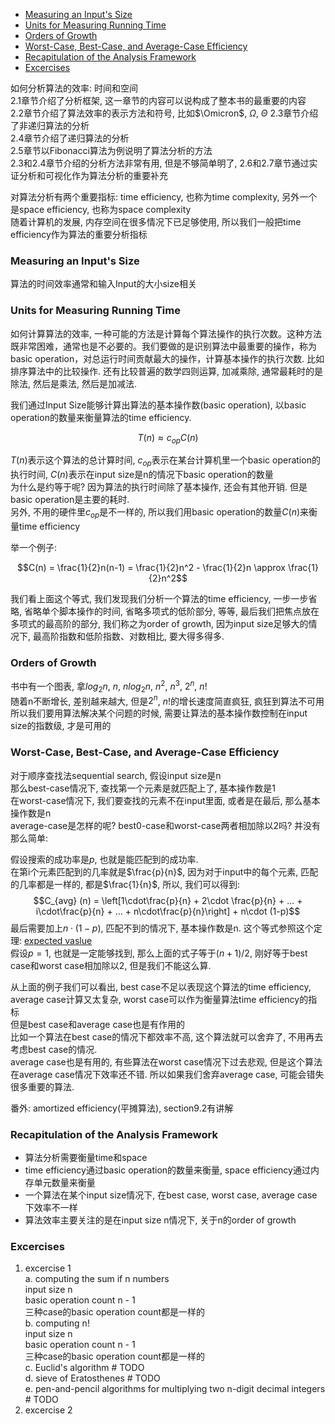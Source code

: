 <!-- TOC -->

- [Measuring an Input's Size](#measuring-an-inputs-size)
- [Units for Measuring Running Time](#units-for-measuring-running-time)
- [Orders of Growth](#orders-of-growth)
- [Worst-Case, Best-Case, and Average-Case Efficiency](#worst-case-best-case-and-average-case-efficiency)
- [Recapitulation of the Analysis Framework](#recapitulation-of-the-analysis-framework)
- [Excercises](#excercises)

<!-- /TOC -->

如何分析算法的效率: 时间和空间  
2.1章节介绍了分析框架, 这一章节的内容可以说构成了整本书的最重要的内容  
2.2章节介绍了算法效率的表示方法和符号, 比如$\Omicron$, $\Omega$, $\Theta$
2.3章节介绍了非递归算法的分析  
2.4章节介绍了递归算法的分析  
2.5章节以Fibonacci算法为例说明了算法分析的方法  
2.3和2.4章节介绍的分析方法非常有用, 但是不够简单明了, 2.6和2.7章节通过实证分析和可视化作为算法分析的重要补充

对算法分析有两个重要指标: time efficiency, 也称为time complexity, 另外一个是space efficiency, 也称为space complexity  
随着计算机的发展, 内存空间在很多情况下已足够使用, 所以我们一般把time efficiency作为算法的重要分析指标  

<a id="markdown-measuring-an-inputs-size" name="measuring-an-inputs-size"></a>
### Measuring an Input's Size

算法的时间效率通常和输入Input的大小size相关

<a id="markdown-units-for-measuring-running-time" name="units-for-measuring-running-time"></a>
### Units for Measuring Running Time

如何计算算法的效率, 一种可能的方法是计算每个算法操作的执行次数。这种方法既非常困难，通常也是不必要的。我们要做的是识别算法中最重要的操作，称为basic operation，对总运行时间贡献最大的操作，计算基本操作的执行次数. 比如排序算法中的比较操作. 还有比较普遍的数学四则运算, 加减乘除, 通常最耗时的是除法, 然后是乘法, 然后是加减法.

我们通过Input Size能够计算出算法的基本操作数(basic operation), 以basic operation的数量来衡量算法的time efficiency.


$$T(n)\approx c_{op}C(n)$$

$T(n)$表示这个算法的总计算时间, $c_{op}$表示在某台计算机里一个basic operation的执行时间, $C(n)$表示在input size是n的情况下basic operation的数量  
为什么是约等于呢? 因为算法的执行时间除了基本操作, 还会有其他开销. 但是basic operation是主要的耗时.  
另外, 不用的硬件里$c_{op}$是不一样的, 所以我们用basic operation的数量$C(n)$来衡量time efficiency

举一个例子:

$$C(n) = \frac{1}{2}n(n-1) = \frac{1}{2}n^2 - \frac{1}{2}n \approx \frac{1}{2}n^2$$

我们看上面这个等式, 我们发现我们分析一个算法的time efficiency, 一步一步省略, 省略单个脚本操作的时间, 省略多项式的低阶部分, 等等, 最后我们把焦点放在多项式的最高阶的部分, 我们称之为order of growth, 因为input size足够大的情况下, 最高阶指数和低阶指数、对数相比, 要大得多得多.

<a id="markdown-orders-of-growth" name="orders-of-growth"></a>
### Orders of Growth

书中有一个图表, 拿$log_2 n$, $n$, $nlog_2 n$, $n^2$, $n^3$, $2^n$, $n!$  
随着n不断增长, 差别越来越大, 但是$2^n$, $n!$的增长速度简直疯狂, 疯狂到算法不可用  
所以我们要用算法解决某个问题的时候, 需要让算法的基本操作数控制在input size的指数级, 才是可用的

<a id="markdown-worst-case-best-case-and-average-case-efficiency" name="worst-case-best-case-and-average-case-efficiency"></a>
### Worst-Case, Best-Case, and Average-Case Efficiency

对于顺序查找法sequential search, 假设input size是n  
那么best-case情况下, 查找第一个元素是就匹配上了, 基本操作数是1  
在worst-case情况下, 我们要查找的元素不在input里面, 或者是在最后, 那么基本操作数是n  
average-case是怎样的呢? best0-case和worst-case两者相加除以2吗? 并没有那么简单:

假设搜索的成功率是$p$, 也就是能匹配到的成功率.  
在第i个元素匹配到的几率就是$\frac{p}{n}$, 因为对于input中的每个元素, 匹配的几率都是一样的, 都是$\frac{1}{n}$, 所以, 我们可以得到:
$$C_{avg} (n) = \left[1\cdot\frac{p}{n} + 2\cdot \frac{p}{n} + ... + i\cdot\frac{p}{n} + ... + n\cdot\frac{p}{n}\right] + n\cdot (1-p)$$
最后需要加上$n\cdot (1-p)$, 匹配不到的情况下, 基本操作数是n. 这个等式参照这个定理: [expected vaslue](./docs/discrete_mathmatics/chapter9_counting_and_probability?id=expected-value)  
假设$p = 1$, 也就是一定能够找到, 那么上面的式子等于$(n+1)/2$, 刚好等于best case和worst case相加除以2, 但是我们不能这么算.

从上面的例子我们可以看出, best case不足以表现这个算法的time efficiency, average case计算又太复杂, worst case可以作为衡量算法time efficiency的指标  
但是best case和average case也是有作用的  
比如一个算法在best case的情况下都效率不高, 这个算法就可以舍弃了, 不用再去考虑best case的情况.  
average case也是有用的, 有些算法在worst case情况下过去悲观, 但是这个算法在average case情况下效率还不错. 所以如果我们舍弃average case, 可能会错失很多重要的算法.

番外: amortized efficiency(平摊算法), section9.2有讲解

<a id="markdown-recapitulation-of-the-analysis-framework" name="recapitulation-of-the-analysis-framework"></a>
### Recapitulation of the Analysis Framework

- 算法分析需要衡量time和space
- time efficiency通过basic operation的数量来衡量, space efficiency通过内存单元数量来衡量
- 一个算法在某个input size情况下, 在best case, worst case, average case下效率不一样
- 算法效率主要关注的是在input size n情况下, 关于n的order of growth

<a id="markdown-excercises" name="excercises"></a>
### Excercises

1. excercise 1  
  a. computing the sum if n numbers  
    input size n  
    basic operation count n - 1  
    三种case的basic operation count都是一样的  
  b. computing n!  
    input size n  
    basic operation count n - 1  
    三种case的basic operation count都是一样的  
  c. Euclid's algorithm # TODO  
  d. sieve of Eratosthenes # TODO   
  e. pen-and-pencil algorithms for multiplying two n-digit decimal integers # TODO  
2. excercise 2